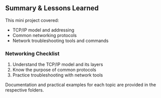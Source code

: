 ## Summary & Lessons Learned

This mini project covered:
- TCP/IP model and addressing
- Common networking protocols
- Network troubleshooting tools and commands

### Networking Checklist
1. Understand the TCP/IP model and its layers
2. Know the purpose of common protocols
3. Practice troubleshooting with network tools

Documentation and practical examples for each topic are provided in the respective folders.
